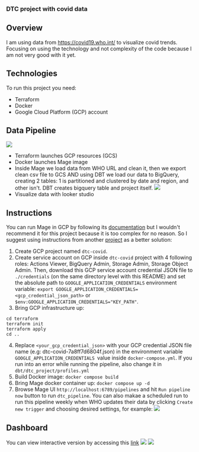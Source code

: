 ### DTC project with covid data
## Overview
I am using data from https://covid19.who.int/ to visualize covid trends. 
Focusing on using the technology and not complexity of the code because I am not very good with it yet.
## Technologies
To run this project you need:
* Terraform
* Docker
* Google Cloud Platform (GCP) account
## Data Pipeline
![](https://i.imgur.com/Xj2vsIn.jpeg)
* Terraform launches GCP resources (GCS)
* Docker launches Mage image
* Inside Mage we load data from WHO URL and clean it, then we export clean csv file to GCS AND using DBT we load our data to BigQuery, creating 2 tables: 1 is partitioned and clustered by date and region, and other isn't. DBT creates bigquery table and project itself.
![](https://i.imgur.com/pgrgCwe.png)
* Visualize data with looker studio
## Instructions
You can run Mage in GCP by following its [documentation](https://docs.mage.ai/production/deploying-to-cloud/gcp/setup) but I wouldn't recommend it for this project because it is too complex for no reason. So I suggest using instructions from another [project](https://github.com/datavadoz/eu-airbnb) as a better solution:
1. Create GCP project named `dtc-covid`.
2. Create service account on GCP inside `dtc-covid` project with 4 following roles: Actions Viewer, BigQuery Admin, Storage Admin, Storage Object Admin. Then, download this GCP service account credential JSON file to `./credentials` (on the same directory level with this README) and set the absolute path to `GOOGLE_APPLICATION_CREDENTIALS` environment variable: `export GOOGLE_APPLICATION_CREDENTIALS=<gcp_credential_json_path>` or `$env:GOOGLE_APPLICATION_CREDENTIALS="KEY_PATH"`. 
3. Bring GCP infrastructure up:
```
cd terraform
terraform init
terraform apply
cd ..
```
4. Replace `<your_gcp_credential_json>` with your GCP credential JSON file name (e.g: dtc-covid-7a8ff7d6804f.json) in the environment variable `GOOGLE_APPLICATION_CREDENTIALS `value inside `docker-compose.yml`.
If you run into an error while running the pipeline, also change it in `dbt/dtc_project/profiles.yml`
5. Build Docker image: ```docker compose build```
6. Bring Mage docker container up: ```docker compose up -d```
7. Browse Mage UI `http://localhost:6789/pipelines` and hit `Run pipeline now` button to run `dtc_pipeline`.
You can also makae a scheduled run to run this pipeline weekly when WHO updates their data by clicking `Create new trigger` and choosing desired settings, for example: ![](https://i.imgur.com/l5wlBkj.png)
## Dashboard
You can view interactive version by accessing this [link](https://lookerstudio.google.com/reporting/873f5262-22ab-45bb-ac71-176f2b12678d)
![](https://i.imgur.com/F8LU6wd.png)
![](https://i.imgur.com/jPky6M0.png)
